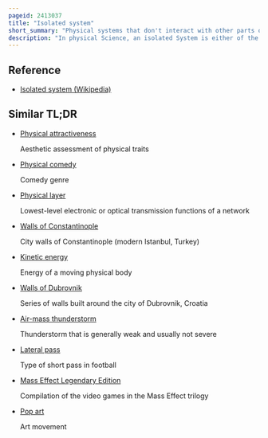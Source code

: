 ```yaml
---
pageid: 2413037
title: "Isolated system"
short_summary: "Physical systems that don't interact with other parts of the universe"
description: "In physical Science, an isolated System is either of the Following: a physical System so far removed from other Systems that it does not interact with them. A thermodynamic System enclosed by rigid immovable Walls through which neither Mass nor Energy can pass."
---
```


## Reference

- [Isolated system (Wikipedia)](https://en.wikipedia.org/?curid=2413037)

## Similar TL;DR

- [Physical attractiveness](/tldr/en/physical-attractiveness)

  Aesthetic assessment of physical traits

- [Physical comedy](/tldr/en/physical-comedy)

  Comedy genre

- [Physical layer](/tldr/en/physical-layer)

  Lowest-level electronic or optical transmission functions of a network

- [Walls of Constantinople](/tldr/en/walls-of-constantinople)

  City walls of Constantinople (modern Istanbul, Turkey)

- [Kinetic energy](/tldr/en/kinetic-energy)

  Energy of a moving physical body

- [Walls of Dubrovnik](/tldr/en/walls-of-dubrovnik)

  Series of walls built around the city of Dubrovnik, Croatia

- [Air-mass thunderstorm](/tldr/en/air-mass-thunderstorm)

  Thunderstorm that is generally weak and usually not severe

- [Lateral pass](/tldr/en/lateral-pass)

  Type of short pass in football

- [Mass Effect Legendary Edition](/tldr/en/mass-effect-legendary-edition)

  Compilation of the video games in the Mass Effect trilogy

- [Pop art](/tldr/en/pop-art)

  Art movement
